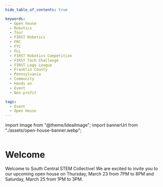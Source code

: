 ```yaml
---
hide_table_of_contents: true

keywords:
  - Open house
  - Robotics
  - Tour
  - FIRST Robotics
  - FRC
  - FTC
  - FLL
  - FIRST Robotics Competition
  - FIRST Tech Challenge
  - FIRST Lego League
  - Franklin County
  - Pennsylvania
  - Community
  - Hands on
  - Event
  - Non-profit

tags:
  - Event
  - Open House
---
```


import Image from "@theme/IdealImage";
import bannerUrl from "./assets/open-house-banner.webp";

<center><Image img={bannerUrl} className="w-full md:w-[1000px]" /></center>

# Welcome

Welcome to South Central STEM Collective! We are excited to invite you to our upcoming open house on <highlight>Thursday, March 23</highlight> from 7PM to 8PM and <highlight>Saturday, March 25</highlight> from 1PM to 3PM.
